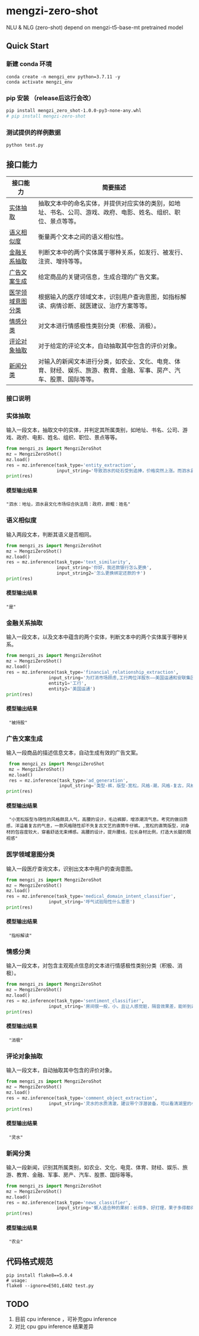 # mengzi-zero-shot
NLU &amp; NLG (zero-shot) depend on mengzi-t5-base-mt pretrained model


## Quick Start

### 新建 conda 环境

```
conda create -n mengzi_env python=3.7.11 -y
conda activate mengzi_env
```

### pip 安装 （release后这行会改） 
```bash
pip install mengzi_zero_shot-1.0.0-py3-none-any.whl
# pip install mengzi-zero-shot
```

### 测试提供的样例数据
```
python test.py
```

## 接口能力

| 接口能力                 | 简要描述                                             |
| ---------------- | ------------------------------------------------------------ |
| <a href="#entity">实体抽取</a> | 抽取文本中的命名实体，并提供对应实体的类别，如地址、书名、公司、游戏、政府、电影、姓名、组织、职位、景点等等。 |
| <a href="#similarity">语义相似度</a>       | 衡量两个文本之间的语义相似性。                                       |
| <a href="#finance">金融关系抽取</a>   | 判断文本中的两个实体属于哪种关系，如发行、被发行、注资、增持等等。                           |
| <a href="#ad">广告文案生成</a>      | 给定商品的关键词信息，生成合理的广告文案。                     |
| <a href="#medical">医学领域意图分类</a>  | 根据输入的医疗领域文本，识别用户查询意图，如指标解读、病情诊断、就医建议、治疗方案等等。                         |
| <a href="#sentiment">情感分类</a>          | 对文本进行情感极性类别分类（积极、消极）。 |
| <a href="#obj">评论对象抽取</a>          | 对于给定的评论文本，自动抽取其中包含的评价对象。                 |
| <a href="#news">新闻分类</a>          | 对输入的新闻文本进行分类，如农业、文化、电竞、体育、财经、娱乐、旅游、教育、金融、军事、房产、汽车、股票、国际等等。 |

### 接口说明

### <span id="entity"> 实体抽取 </span>

输入一段文本，抽取文中的实体，并判定其所属类别，如地址、书名、公司、游戏、政府、电影、姓名、组织、职位、景点等等。

```python
from mengzi_zs import MengziZeroShot
mz = MengziZeroShot()
mz.load()
res = mz.inference(task_type='entity_extraction', 
                   input_string='导致泗水的砭石受到追捧，价格突然上涨。而泗水县文化市场综合执法局颜鲲表示，根据监控')
print(res)
```

#### 模型输出结果

```
"泗水：地址，泗水县文化市场综合执法局：政府，颜鲲：姓名"
```

### <span id="similarity"> 语义相似度 </span>

输入两段文本，判断其语义是否相同。

```python
from mengzi_zs import MengziZeroShot
mz = MengziZeroShot()
mz.load()
res = mz.inference(task_type='text_similarity', 
                   input_string='你好，我还款银行怎么更换',
                   input_string2='怎么更换绑定还款的卡')
print(res)
```

#### 模型输出结果
```
"是"
```

### <span id="finance"> 金融关系抽取 </span>


输入一段文本，以及文本中蕴含的两个实体，判断文本中的两个实体属于哪种关系。

```python
from mengzi_zs import MengziZeroShot
mz = MengziZeroShot()
mz.load()
res = mz.inference(task_type='financial_relationship_extraction', 
                input_string='为打消市场顾虑,工行两位洋股东——美国运通和安联集团昨晚做出承诺,近期不会减持工行H股。',
                entity1='工行',
                entity2='美国运通')
print(res)
```

#### 模型输出结果
```
 "被持股"
```

### <span id="ad"> 广告文案生成 </span>

输入一段商品的描述信息文本，自动生成有效的广告文案。

```python
 from mengzi_zs import MengziZeroShot
 mz = MengziZeroShot()
 mz.load()
 res = mz.inference(task_type='ad_generation', 
                    input_string='类型-裤，版型-宽松，风格-潮，风格-复古，风格-文艺，图案-复古，裤型-直筒裤，裤腰型-高腰，裤口-毛边')
print(res)
```

#### 模型输出结果
```
 "小宽松版型与随性的风格颇具人气，高腰的设计，毛边裤脚，增添潮流气息。考究的做旧质感，洋溢着复古的气息，一款风格随性却不失复古文艺的直筒牛仔裤。,宽松的直筒版型，对身材的包容度较大，穿着舒适无束缚感。高腰的设计，提升腰线，拉长身材比例，打造大长腿的既视感"
```

### <span id="medical"> 医学领域意图分类 </span>

输入一段医疗查询文本，识别出文本中用户的查询意图。

```python
from mengzi_zs import MengziZeroShot
mz = MengziZeroShot()
mz.load()
res = mz.inference(task_type='medical_domain_intent_classifier', 
                input_string='呼气试验阳性什么意思')
print(res)
```
#### 模型输出结果

```
 "指标解读"
```

### <span id="sentiment"> 情感分类 </span> 

输入一段文本，对包含主观观点信息的文本进行情感极性类别分类（积极、消极）。

```python
from mengzi_zs import MengziZeroShot
mz = MengziZeroShot()
mz.load()
res = mz.inference(task_type='sentiment_classifier', 
                input_string='房间很一般，小，且让人感觉脏，隔音效果差，能听到走廊的人讲话，走廊光线昏暗，旁边没有什么可吃')
print(res)
```
#### 模型输出结果
```
 "消极"
```

### <span id="obj"> 评论对象抽取 </span> 

输入一段文本，自动抽取其中包含的评价对象。

```python
from mengzi_zs import MengziZeroShot
mz = MengziZeroShot()
mz.load()
res = mz.inference(task_type='comment_object_extraction', 
                input_string='灵水的水质清澈，建议带个浮潜装备，可以看清湖里的小鱼。')
print(res)
```
#### 模型输出结果

```
 "灵水"
```

### <span id="news"> 新闻分类 </span> 

输入一段新闻，识别其所属类别，如农业、文化、电竞、体育、财经、娱乐、旅游、教育、金融、军事、房产、汽车、股票、国际等等。

```python
from mengzi_zs import MengziZeroShot
mz = MengziZeroShot()
mz.load()
res = mz.inference(task_type='news_classifier', 
                   input_string='懒人适合种的果树：长得多、好打理，果子多得都得送邻居吃')
print(res)
```
#### 模型输出结果
```
 "农业"
```

##  代码格式规范

```
pip install flake8==5.0.4
# usage: 
flake8 --ignore=E501,E402 test.py
```

## TODO

1. 目前 cpu inference ，可补充gpu inference
2. 对比 cpu gpu inference 结果差异


